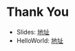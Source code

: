 # Thank You
- Slides: [地址](https://github.com/oozliuoo/kiwi_sharing1)
- HelloWorld: [地址](https://github.com/gzkiwiinc/MeshPackageTutorial/tree/master/HelloWorldPackage)